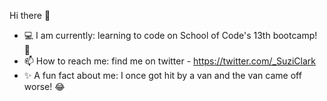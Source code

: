 Hi there 👋

- :computer: I am currently: learning to code on School of Code's 13th bootcamp! :seedling:
- :mailbox: How to reach me: find me on twitter - https://twitter.com/_SuziClark
- :sparkles: A fun fact about me: I once got hit by a van and the van came off worse! :joy:
